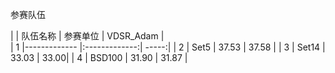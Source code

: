 参赛队伍


|    | 队伍名称        | 参赛单位          | VDSR_Adam |  
| 1  |------------- |:-------------:| -----:|
| 2  | Set5      | 37.53      | 37.58 |
| 3  | Set14     | 33.03      | 33.00|
| 4  | BSD100    | 31.90      | 31.87 |
